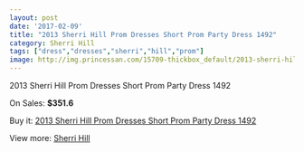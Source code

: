 ```yaml
---
layout: post
date: '2017-02-09'
title: "2013 Sherri Hill Prom Dresses Short Prom Party Dress 1492"
category: Sherri Hill
tags: ["dress","dresses","sherri","hill","prom"]
image: http://img.princessan.com/15709-thickbox_default/2013-sherri-hill-prom-dresses-short-prom-party-dress-1492.jpg
---
```

2013 Sherri Hill Prom Dresses Short Prom Party Dress 1492

On Sales: **$351.6**
<a href="https://www.princessan.com/en/sherri-hill/7327-2013-sherri-hill-prom-dresses-short-prom-party-dress-1492.html"><amp-img layout="responsive" width="600" height="600" src="//img.princessan.com/15709-thickbox_default/2013-sherri-hill-prom-dresses-short-prom-party-dress-1492.jpg" alt="2013 Sherri Hill Prom Dresses Short Prom Party Dress 1492 0" /></a>
<a href="https://www.princessan.com/en/sherri-hill/7327-2013-sherri-hill-prom-dresses-short-prom-party-dress-1492.html"><amp-img layout="responsive" width="600" height="600" src="//img.princessan.com/15712-thickbox_default/2013-sherri-hill-prom-dresses-short-prom-party-dress-1492.jpg" alt="2013 Sherri Hill Prom Dresses Short Prom Party Dress 1492 1" /></a>
<a href="https://www.princessan.com/en/sherri-hill/7327-2013-sherri-hill-prom-dresses-short-prom-party-dress-1492.html"><amp-img layout="responsive" width="600" height="600" src="//img.princessan.com/15711-thickbox_default/2013-sherri-hill-prom-dresses-short-prom-party-dress-1492.jpg" alt="2013 Sherri Hill Prom Dresses Short Prom Party Dress 1492 2" /></a>
<a href="https://www.princessan.com/en/sherri-hill/7327-2013-sherri-hill-prom-dresses-short-prom-party-dress-1492.html"><amp-img layout="responsive" width="600" height="600" src="//img.princessan.com/15710-thickbox_default/2013-sherri-hill-prom-dresses-short-prom-party-dress-1492.jpg" alt="2013 Sherri Hill Prom Dresses Short Prom Party Dress 1492 3" /></a>

Buy it: [2013 Sherri Hill Prom Dresses Short Prom Party Dress 1492](https://www.princessan.com/en/sherri-hill/7327-2013-sherri-hill-prom-dresses-short-prom-party-dress-1492.html "2013 Sherri Hill Prom Dresses Short Prom Party Dress 1492")

View more: [Sherri Hill](https://www.princessan.com/en/57-sherri-hill "Sherri Hill")